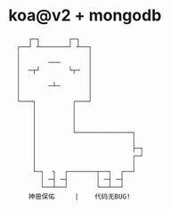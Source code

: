 # koa@v2 + mongodb
         ┌─┐       ┌─┐
      ┌──┘ ┴───────┘ ┴──┐
      │                 │
      │       ───       │
      │  ─┬┘       └┬─  │
      │                 │
      │       ─┴─       │
      │                 │
      └───┐         ┌───┘
          │         │
          │         │
          │         │
          │         └──────────────┐
          │                        │
          │                        ├─┐
          │                        ┌─┘    
          │                        │
          └─┐  ┐  ┌───────┬──┐  ┌──┘         
            │ ─┤ ─┤       │ ─┤ ─┤         
            └──┴──┘       └──┴──┘ 
         神兽保佑     |    代码无BUG! 